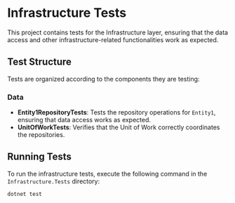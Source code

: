 # Infrastructure Tests

This project contains tests for the Infrastructure layer, ensuring that the data access and other infrastructure-related functionalities work as expected.

## Test Structure

Tests are organized according to the components they are testing:

### Data
- **Entity1RepositoryTests**: Tests the repository operations for `Entity1`, ensuring that data access works as expected.
- **UnitOfWorkTests**: Verifies that the Unit of Work correctly coordinates the repositories.

## Running Tests

To run the infrastructure tests, execute the following command in the `Infrastructure.Tests` directory:

```bash
dotnet test
```